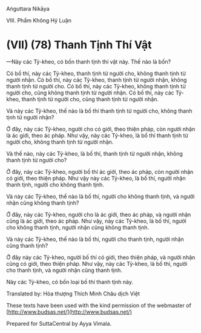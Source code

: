 

Aṅguttara Nikāya

VIII. Phẩm Không Hý Luận

# (VII) (78) Thanh Tịnh Thí Vật

—Này các Tỷ-kheo, có bốn thanh tịnh thí vật này. Thế nào là bốn?

Có bố thí, này các Tỷ-kheo, thanh tịnh từ người cho, không thanh tịnh từ người nhận. Có bố thí, này các Tỷ-kheo, thanh tịnh từ người nhận, không thanh tịnh từ người cho. Có bố thí, này các Tỷ-kheo, không thanh tịnh từ người cho, cũng không thanh tịnh từ người nhận. Có bố thí, này các Tỷ-kheo, thanh tịnh từ người cho, cũng thanh tịnh từ người nhận.

Và này các Tỷ-kheo, thế nào là bố thí thanh tịnh từ người cho, không thanh tịnh từ người nhận?

Ở đây, này các Tỷ-kheo, người cho có giới, theo thiện pháp, còn người nhận là ác giới, theo ác pháp. Như vậy, này các Tỷ-kheo, là bố thí thanh tịnh từ người cho, không thanh tịnh từ người nhận.

Và thế nào, này các Tỷ-kheo, là bố thí, thanh tịnh từ người nhận, không thanh tịnh từ người cho?

Ở đây, này các Tỷ-kheo, người bố thí ác giới, theo ác pháp, còn người nhận có giới, theo thiện pháp. Như vậy này các Tỷ-kheo, là bố thí, người nhận thanh tịnh, người cho không thanh tịnh.

Và này các Tỷ-kheo, thế nào là bố thí, người cho không thanh tịnh, và người nhận cũng không thanh tịnh?

Ở đây, này các Tỷ-kheo, người cho là ác giới, theo ác pháp, và người nhận cũng là ác giới, theo ác pháp. Như vậy, này các Tỷ-kheo, là bố thí, người cho không thanh tịnh, người nhận cũng không thanh tịnh.

Và này các Tỷ-kheo, thế nào là bố thí, người cho thanh tịnh, người nhận cũng thanh tịnh?

Ở đây này các Tỷ-kheo, người bố thí có giới, theo thiện pháp, và người nhận cũng có giới, theo thiện pháp. Như vậy, này các Tỷ-kheo, là bố thí, người cho thanh tịnh, và người nhận cũng thanh tịnh.

Này các Tỷ-kheo, có bốn loại bố thí thanh tịnh này.

Translated by: Hòa thượng Thích Minh Châu dịch Việt

These texts have been used with the kind permission of the webmaster of [http://www.budsas.net/](http://www.budsas.net/)

Prepared for SuttaCentral by Ayya Vimala.